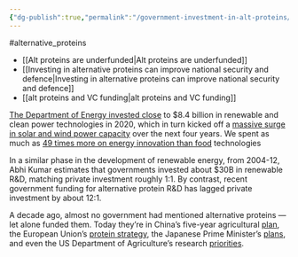 ```yaml
---
{"dg-publish":true,"permalink":"/government-investment-in-alt-proteins/","created":"2024-09-01T23:44:44.141+01:00","updated":"2025-09-29T00:15:07.677+01:00"}
---
```


#alternative_proteins 

- [[Alt proteins are underfunded\|Alt proteins are underfunded]]
- [[Investing in alternative proteins can improve national security and defence\|Investing in alternative proteins can improve national security and defence]]
- [[alt proteins and VC funding\|alt proteins and VC funding]]

[The Department of Energy invested close](https://sentientmedia.org/investing-in-lab-grown-meat/) to $8.4 billion in renewable and clean power technologies in 2020, which in turn kicked off a [massive surge in solar and wind power capacity](https://www.whitehouse.gov/cea/written-materials/2024/04/11/the-next-phase-of-electricity-decarbonization-planned-power-capacity-is-nearly-all-zero-carbon/) over the next four years. We spent as much as [49 times more on energy innovation than food](https://thebreakthrough.org/issues/food-agriculture-environment/public-financing-for-agricultural-decarbonization-and-abundance) technologies

In a similar phase in the development of renewable energy, from 2004-12, Abhi Kumar estimates that governments invested about $30B in renewable R&D, matching private investment roughly 1:1. By contrast, recent government funding for alternative protein R&D has lagged private investment by about 12:1.

A decade ago, almost no government had mentioned alternative proteins — let alone funded them. Today they’re in China’s five-year agricultural [plan](https://time.com/6143109/china-future-of-cultivated-meat/), the European Union’s [protein strategy](https://www.europarl.europa.eu/RegData/etudes/BRIE/2023/751426/EPRS_BRI(2023)751426_EN.pdf), the Japanese Prime Minister’s [plans](https://www.newfoodmagazine.com/news/190034/japans-prime-minister-plans-to-develop-a-cultivated-meat-industry/), and even the US Department of Agriculture’s research [priorities](https://www.foodnavigator-usa.com/Article/2024/01/17/usda-we-will-need-cellular-agriculture-to-reach-climate-food-innovation-goals).